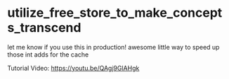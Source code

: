 # utilize_free_store_to_make_concepts_transcend
let me know if you use this in production! awesome little way to speed up those int adds for the cache

Tutorial Video: https://youtu.be/QAgj9GlAHgk
